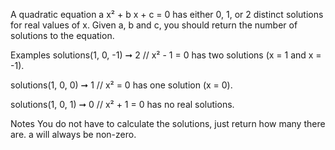 A quadratic equation a x² + b x + c = 0 has either 0, 1, or 2 distinct solutions for real values of x. Given a, b and c, you should return the number of solutions to the equation.

Examples
solutions(1, 0, -1) ➞ 2
// x² - 1 = 0 has two solutions (x = 1 and x = -1).

solutions(1, 0, 0) ➞ 1
// x² = 0 has one solution (x = 0).

solutions(1, 0, 1) ➞ 0
// x² + 1 = 0 has no real solutions.

Notes
You do not have to calculate the solutions, just return how many there are.
a will always be non-zero.
